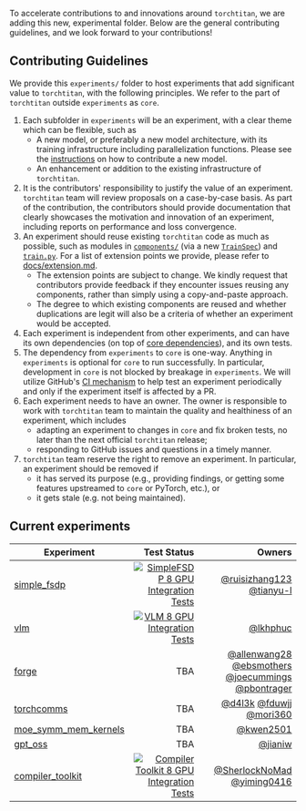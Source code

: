 To accelerate contributions to and innovations around `torchtitan`, we are adding this new, experimental folder. Below are the general contributing guidelines, and we look forward to your contributions!

## Contributing Guidelines

We provide this `experiments/` folder to host experiments that add significant value to `torchtitan`, with the following principles. We refer to the part of `torchtitan` outside `experiments` as `core`.
1. Each subfolder in `experiments` will be an experiment, with a clear theme which can be flexible, such as
    - A new model, or preferably a new model architecture, with its training infrastructure including parallelization functions. Please see the [instructions](/torchtitan/models/README.md) on how to contribute a new model.
    - An enhancement or addition to the existing infrastructure of `torchtitan`.
2. It is the contributors' responsibility to justify the value of an experiment. `torchtitan` team will review proposals on a case-by-case basis. As part of the contribution, the contributors should provide documentation that clearly showcases the motivation and innovation of an experiment, including reports on performance and loss convergence.
3. An experiment should reuse existing `torchtitan` code as much as possible, such as modules in [`components/`](../components/) (via a new [`TrainSpec`](../protocols/train_spec.py)) and [`train.py`](../train.py). For a list of extension points we provide, please refer to [docs/extension.md](../../docs/extension.md).
    - The extension points are subject to change. We kindly request that contributors provide feedback if they encounter issues reusing any components, rather than simply using a copy-and-paste approach.
    - The degree to which existing components are reused and whether duplications are legit will also be a criteria of whether an experiment would be accepted.
4. Each experiment is independent from other experiments, and can have its own dependencies (on top of [core dependencies](../../requirements.txt)), and its own tests.
5. The dependency from `experiments` to `core` is one-way. Anything in `experiments` is optional for `core` to run successfully. In particular, development in `core` is not blocked by breakage in `experiments`. We will utilize GitHub's [CI mechanism](https://docs.github.com/en/actions/writing-workflows/workflow-syntax-for-github-actions#onpushpull_requestpull_request_targetpathspaths-ignore) to help test an experiment periodically and only if the experiment itself is affected by a PR.
6. Each experiment needs to have an owner. The owner is responsible to work with `torchtitan` team to maintain the quality and healthiness of an experiment, which includes
    - adapting an experiment to changes in `core` and fix broken tests, no later than the next official `torchtitan` release;
    - responding to GitHub issues and questions in a timely manner.
7. `torchtitan` team reserve the right to remove an experiment. In particular, an experiment should be removed if
    - it has served its purpose (e.g., providing findings, or getting some features upstreamed to `core` or PyTorch, etc.), or
    - it gets stale (e.g. not being maintained).


## Current experiments

| Experiment | Test Status | Owners |
| ----- | ----: | ----: |
| [simple_fsdp](./simple_fsdp/) | [![SimpleFSDP 8 GPU Integration Tests](https://github.com/pytorch/torchtitan/actions/workflows/integration_test_8gpu_simple_fsdp.yaml/badge.svg?branch=main)](https://github.com/pytorch/torchtitan/actions/workflows/integration_test_8gpu_simple_fsdp.yaml?query=branch%3Amain) | [@ruisizhang123](https://github.com/ruisizhang123) [@tianyu-l](https://github.com/tianyu-l) |
| [vlm](./vlm/) | [![VLM 8 GPU Integration Tests](https://github.com/pytorch/torchtitan/actions/workflows/integration_test_8gpu_vlm.yaml/badge.svg?branch=main)](https://github.com/pytorch/torchtitan/actions/workflows/integration_test_8gpu_vlm.yaml?query=branch%3Amain) | [@lkhphuc](https://github.com/lkhphuc) |
| [forge](./forge/) | TBA | [@allenwang28](https://github.com/allenwang28) [@ebsmothers](https://github.com/ebsmothers) [@joecummings](https://github.com/joecummings) [@pbontrager](https://github.com/pbontrager) |
| [torchcomms](./torchcomms/) | TBA | [@d4l3k](https://https://github.com/d4l3k) [@fduwjj](https://github.com/fduwjj) [@mori360 ](https://github.com/mori360) |
| [moe_symm_mem_kernels](./moe_symm_mem_kernels/) | TBA | [@kwen2501](https://github.com/kwen2501) |
| [gpt_oss](./gpt_oss/) | TBA | [@jianiw](https://github.com/jianiw) |
| [compiler_toolkit](./compiler_tookit/) | [![Compiler Toolkit 8 GPU Integration Tests](https://github.com/pytorch/torchtitan/actions/workflows/integration_test_8gpu_compiler_toolkit.yaml/badge.svg?branch=main)](https://github.com/pytorch/torchtitan/actions/workflows/integration_test_8gpu_compiler_toolkit.yaml?query=branch%3Amain) | [@SherlockNoMad](https://github.com/SherlockNoMad) [@yiming0416](https://github.com/yiming0416) |

